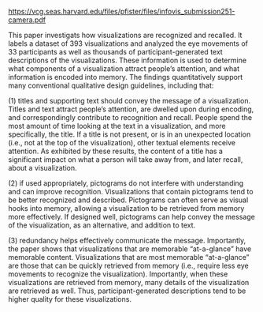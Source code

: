 https://vcg.seas.harvard.edu/files/pfister/files/infovis_submission251-camera.pdf

This paper investigats how visualizations are recognized and recalled. It labels a dataset of 393 visualizations and analyzed the eye movements of 33 participants as well as thousands of participant-generated text descriptions of the visualizations. These information is used to determine what components of a visualization attract people’s attention, and what information is encoded into memory. The findings quantitatively support many conventional qualitative design guidelines, including that:

 (1) titles and supporting text should convey the message of a visualization. Titles and text attract people’s attention, are dwelled upon during encoding, and correspondingly contribute to recognition and recall. People spend the most amount of time looking at the text in a visualization, and more specifically, the title. If a title is not present, or is in an unexpected location (i.e., not at the top of the visualization), other textual elements receive attention. As exhibited by these results, the content of a title has a significant impact on what a person will take away from, and later recall, about a visualization.
 
(2) if used appropriately, pictograms do not interfere with understanding and can improve recognition. Visualizations that contain pictograms tend to be better recognized and described. Pictograms can often serve as visual hooks into memory, allowing a visualization to be retrieved from memory more effectively. If designed well, pictograms can help convey the message of the visualization, as an alternative, and addition to text. 

(3) redundancy helps effectively communicate the message. Importantly, the paper shows that visualizations that are memorable “at-a-glance” have memorable content. Visualizations that are most memorable “at-a-glance” are those that can be quickly retrieved from memory (i.e., require less eye movements to recognize the visualization). Importantly, when these visualizations are retrieved from memory, many details of the visualization are retrieved as well. Thus, participant-generated descriptions tend to be higher quality for these visualizations. 
